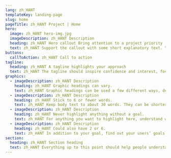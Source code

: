 ```yaml
---
lang: zh_HANT
templateKey: landing-page
slug: home
pageTitle: zh_HANT Project | Home
hero:
  image: zh_HANT hero-img.jpg
  imageDescription: zh_HANT Description
  heading: zh_HANT Hero callout Bring attention to a project priority
  text: zh_HANT Support the callout with some short explanatory text. You don’t need more than a couple of sentences.
buttons:
  callToAction: zh_HANT Call to action
tagline:
  heading: zh_HANT A tagline highlights your approach
  text: zh_HANT The tagline should inspire confidence and interest, focusing on the value that your overall approach offers to your audience. Use a heading typeface and keep your tagline to just a few words, and don’t confuse or mystify. Use the right side of the grid to explain the tagline a bit more. What are your goals? How do you do your work? Write in the present tense, and stay brief here. People who are interested can find details on internal pages.
graphics:
  - imageDescription: zh_HANT Description
    heading: zh_HANT Graphic headings can vary.
    text: zh_HANT Graphic headings can be used a few different ways, depending on what your landing page is for. Highlight your values, specific program areas, or results.
  - imageDescription: zh_HANT Description
    heading: zh_HANT Stick to 6 or fewer words.
    text: zh_HANT Keep body text to about 30 words. They can be shorter, but try to be somewhat balanced across all four. It creates a clean appearance with good spacing.
  - imageDescription: zh_HANT Description
    heading: zh_HANT Never highlight anything without a goal.
    text: zh_HANT For anything you want to highlight here, understand what your users know now, and what activity or impression you want from them after they see it.
  - imageDescription: zh_HANT Description
    heading: zh_HANT Could also have 2 or 6.
    text: zh_HANT In addition to your goal, find out your users’ goals. What do they want to know or do that supports your mission? Use these headings to show these.
section:
  heading: zh_HANT Section heading
  text: zh_HANT Everything up to this point should help people understand your agency or project who you are, your goal or mission, and how you approach it. Use this section to encourage them to act. Describe why they should get in touch here, and use an active verb on the button below. “Get in touch,” “Learn more,” and so on.
---
```


